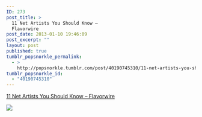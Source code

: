 ```yaml
---
ID: 273
post_title: >
  11 Net Artists You Should Know –
  Flavorwire
post_date: 2013-01-10 19:46:09
post_excerpt: ""
layout: post
published: true
tumblr_popsnorkle_permalink:
  - >
    http://popsnorkle.tumblr.com/post/40190745310/11-net-artists-you-should-know-flavorwire
tumblr_popsnorkle_id:
  - "40190745310"
---
```

<a href='http://www.flavorwire.com/324680/10-net-artists-you-should-know/view-all'>11 Net Artists You Should Know – Flavorwire</a>

<img src="http://flavorwire.files.wordpress.com/2012/09/petra.jpg" />